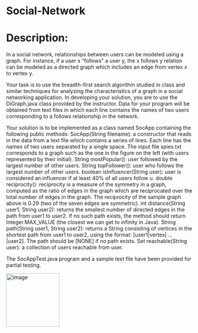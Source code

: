# Social-Network

# Description:
In a social network, relationships between users can be modeled using a graph. For instance, if a user x “follows” a user y, the x follows y relation can be modeled as a directed graph which includes an edge from vertex x to vertex y.

Your task is to use the breadth-first search algorithm studied in class and similar techniques for analyzing the characteristics of a graph in a social networking application. In developing your solution, you are to use the DiGraph.java class provided by the instructor. Data for your program will be obtained from text files in which each line contains the names of two users corresponding to a follows relationship in the network.

Your solution is to be implemented as a class named SocApp containing the following public methods:
SocApp(String filename): a constructor that reads in the data from a text file which contains a series of lines. Each line has the names of two users separated by a single space. The input file spies.txt corresponds to a graph such as the one in the figure on the left (with users represented by their initial).
String mostPopular(): user followed by the largest number of other users.
String topFollower(): user who follows the largest number of other users.
boolean isInfluencer(String user): user is considered an influencer if at least 40% of all users follow u.
double reciprocity(): reciprocity is a measure of the symmetry in a graph, computed as the ratio of edges in the graph which are reciprocated over the total number of edges in the graph. The reciprocity of the sample graph above is 0.29 (two of the seven edges are symmetric).
int distance(String user1, String user2): returns the smallest number of directed edges in the path from user1 to user2. If no such path exists, the method should return Integer.MAX_VALUE (the closest we can get to infinity in Java).
String path(String user1, String user2): returns a String consisting of vertices in the shortest path from user1 to user2, using the format: [user1|vertex| … |user2]. The path should be [NONE] if no path exists.
Set<String> reachable(String user): a collection of users reachable from user.

The SocAppTest.java program and a sample text file have been provided for partial testing.

<img width="144" alt="image" src="https://github.com/paudelpr1/Social-Network/assets/94033599/3f053004-44cb-4989-ade2-2836bd69a65b" />

